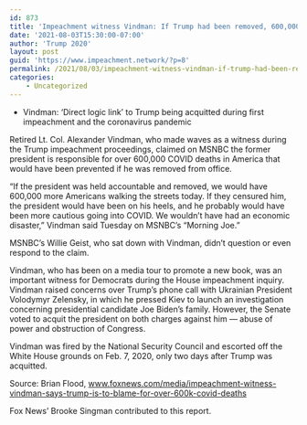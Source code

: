 ```yaml
---
id: 873
title: 'Impeachment witness Vindman: If Trump had been removed, 600,000 Americans wouldn’t have died of COVID'
date: '2021-08-03T15:30:00-07:00'
author: 'Trump 2020'
layout: post
guid: 'https://www.impeachment.network/?p=8'
permalink: /2021/08/03/impeachment-witness-vindman-if-trump-had-been-removed-600000-americans-wouldnt-have-died-of-covid/
categories:
    - Uncategorized
---
```


- Vindman: ‘Direct logic link’ to Trump being acquitted during first impeachment and the coronavirus pandemic

Retired Lt. Col. Alexander Vindman, who made waves as a witness during the Trump impeachment proceedings, claimed on MSNBC the former president is responsible for over 600,000 COVID deaths in America that would have been prevented if he was removed from office.

“If the president was held accountable and removed, we would have 600,000 more Americans walking the streets today. If they censured him, the president would have been on his heels, and he probably would have been more cautious going into COVID. We wouldn’t have had an economic disaster,” Vindman said Tuesday on MSNBC’s “Morning Joe.”

MSNBC’s Willie Geist, who sat down with Vindman, didn’t question or even respond to the claim.

Vindman, who has been on a media tour to promote a new book, was an important witness for Democrats during the House impeachment inquiry. Vindman raised concerns over Trump’s phone call with Ukrainian President Volodymyr Zelensky, in which he pressed Kiev to launch an investigation concerning presidential candidate Joe Biden’s family. However, the Senate voted to acquit the president on both charges against him — abuse of power and obstruction of Congress.

Vindman was fired by the National Security Council and escorted off the White House grounds on Feb. 7, 2020, only two days after Trump was acquitted.

Source: Brian Flood, www.foxnews.com/media/impeachment-witness-vindman-says-trump-is-to-blame-for-over-600k-covid-deaths

Fox News’ Brooke Singman contributed to this report.